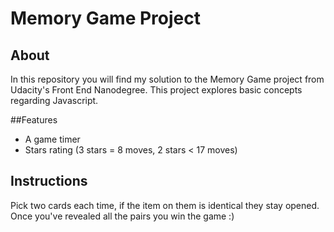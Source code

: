 # Memory Game Project
## About 
In this repository you will find my solution to the Memory Game project from Udacity's Front End Nanodegree. This project explores basic concepts regarding Javascript.

##Features
- A game timer
- Stars rating (3 stars = 8 moves, 2 stars < 17 moves)

## Instructions
Pick two cards each time, if the item on them is identical they stay opened.
Once you've revealed all the pairs you win the game :)
